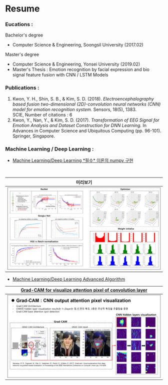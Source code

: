 # Resume

### Eucations :

Bachelor's degree

  - Computer Science & Engineering, Soongsil University (2017.02)

Master's degree

  - Computer Science & Engineering, Yonsei University (2019.02)
  - Master's Thesis : Emotion recognition by facial expression and bio signal feature fusion with CNN / LSTM Models


### Publications :
1. Kwon, Y. H., Shin, S. B., & Kim, S. D. (2018). _Electroencephalography based fusion two-dimensional (2D)-convolution neural networks (CNN) model for emotion recognition system._ Sensors, 18(5), 1383.
<br> SCIE, Number of citations : 6
2. Kwon, Y., Nan, Y., & Kim, S. D. (2017). _Transformation of EEG Signal for Emotion Analysis and Dataset Construction for DNN Learning._ In Advances in Computer Science and Ubiquitous Computing (pp. 96-101). Springer, Singapore.


### Machine Learning / Deep Learning :
   - [Machine Learning/Deep Learning \*필수* 이론의 numpy 구현](https://github.com/Deepstroy/resume/tree/master/Machine%20Learning%20Algorithm%20(KNN%2C%20Kmeans%2C%20DNN%2C%20CNN%2C%20RNN%2C%20etc...))

<br>

| 미리보기  |
|:---:|
| ![](https://github.com/Deepstroy/Inventory/blob/master/basic_pic.png?raw=true) |

   - [Machine Learning/Deep Learning Advanced Algorithm](  )

|[ Grad-CAM for visualize attention pixel of convolution layer](  ) |
|:---:|
| ![](https://github.com/Deepstroy/Inventory/blob/master/My_grad_cam2.png?raw=true) |  
   